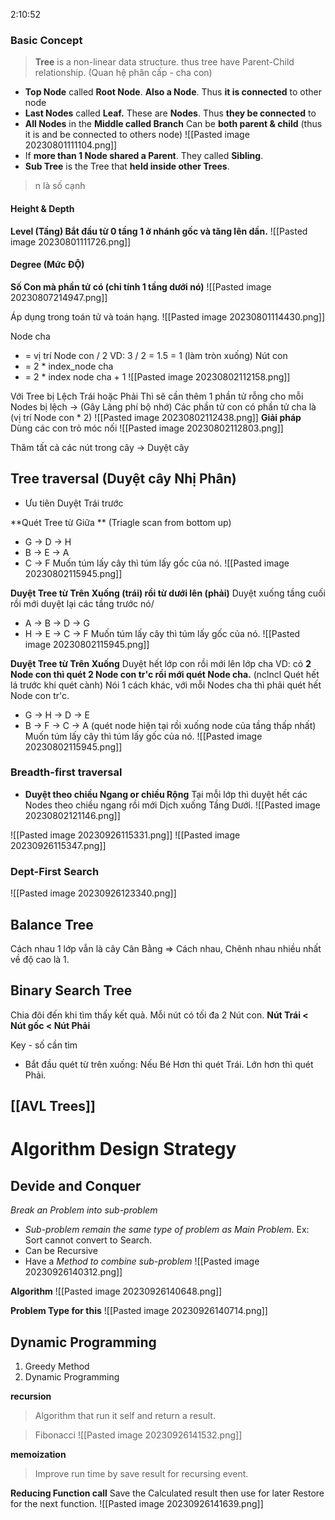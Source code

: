2:10:52
### Basic Concept
> **Tree** is a non-linear data structure. thus tree have Parent-Child relationship. (Quan hệ phân cấp - cha con)
+ **Top Node** called **Root Node**.
	**Also a Node**. Thus **it is connected** to other node
+ **Last Nodes** called **Leaf.**
	These are **Nodes**. Thus **they be connected** to 
+  **All Nodes** in the **Middle called Branch**
	Can be **both parent & child** (thus it is and be connected to others node)
![[Pasted image 20230801111104.png]]
+ If **more than 1 Node shared a Parent**. They called **Sibling**. 
+ **Sub Tree** is the Tree that **held inside other Trees**.
> n là số cạnh
#### Height & Depth
**Level (Tầng)
	Bắt đầu từ 0 tầng 1 ở nhánh gốc và tăng lên dần.**
![[Pasted image 20230801111726.png]]
#### Degree (Mức ĐỘ)
**Số Con mà phần tử có (chỉ tính 1 tầng dưới nó)**
![[Pasted image 20230807214947.png]]


Áp dụng trong toán tử và toán hạng.
![[Pasted image 20230801114430.png]]


Node cha 
+ = vị trí Node con / 2
	VD: 3 / 2 = 1.5 = 1 (làm tròn xuống)
Nút con
+ = 2 * index_node cha 
+ =  2 * index node cha + 1 
![[Pasted image 20230802112158.png]]


Với Tree bị Lệch Trái hoặc Phải
	Thì sẽ cần thêm 1 phần tử rỗng cho mỗi Nodes bị lệch
-> (Gây Lãng phí bộ nhớ)
Các phần tử con có phần tử cha là (vị trí Node con * 2)
![[Pasted image 20230802112438.png]]
**Giải pháp**
	Dùng các con trỏ móc nối
	![[Pasted image 20230802112803.png]]

Thăm tất cả các nút trong cây -> Duyệt cây

## Tree traversal (Duyệt cây Nhị Phân)
+  Ưu tiên Duyệt Trái trước

**Quét Tree từ Giữa **
(Triagle scan from bottom up) 
+ G -> D -> H 
+ B -> E -> A 
+ C -> F
	Muốn túm lấy cây thì túm lấy gốc của nó.
![[Pasted image 20230802115945.png]]


**Duyệt Tree từ Trên Xuống (trái) rồi từ dưới lên (phải)**
	Duyệt xuống tầng cuối rồi mới duyệt lại các tầng trước nó/
+ A -> B -> D -> G
+ H -> E -> C -> F
	Muốn túm lấy cây thì túm lấy gốc của nó.
![[Pasted image 20230802115945.png]]


**Duyệt Tree từ Trên Xuống**
Duyệt hết lớp con rồi mới lên lớp cha
VD: có **2 Node con thì quét 2 Node con tr'c rồi mới quét Node cha.** (nclncl Quét hết lá trước khi quét cành)
Nói 1 cách khác, với mỗi Nodes cha thì phải quét hết Node con tr'c.
+ G -> H -> D -> E
+ B -> F -> C -> A (quét node hiện tại rồi xuống node của tầng thấp nhất)
	Muốn túm lấy cây thì túm lấy gốc của nó.
![[Pasted image 20230802115945.png]]


### Breadth-first traversal
+ **Duyệt theo chiều Ngang or chiều Rộng**
	Tại mỗi lớp thì duyệt hết các Nodes theo chiều ngang rồi mới Dịch xuống Tầng Dưới.
![[Pasted image 20230802121146.png]]


![[Pasted image 20230926115331.png]]
![[Pasted image 20230926115347.png]]

### Dept-First Search

![[Pasted image 20230926123340.png]]


## Balance Tree


Cách nhau 1 lớp vẫn là cây Cân Bằng
=> Cách nhau, Chênh nhau nhiều nhất về độ cao là 1. 

## Binary Search Tree
Chia đôi đến khi tìm thấy kết quả.
	 Mỗi nút có tối đa 2 Nút con.
**Nút Trái < Nút gốc < Nút Phải**

Key - số cần tìm
+ Bắt đầu quét từ trên xuống: Nếu Bé Hơn thì quét Trái. Lớn hơn thì quét Phải.

## [[AVL Trees]]

# Algorithm Design Strategy

## Devide and Conquer
*Break an Problem into sub-problem*
+ *Sub-problem remain the same type of problem as Main Problem*.
	Ex: Sort cannot convert to Search.
+ Can be Recursive
+ Have a *Method to combine sub-problem*
![[Pasted image 20230926140312.png]]

**Algorithm**
![[Pasted image 20230926140648.png]]

**Problem Type for this**
![[Pasted image 20230926140714.png]]
## Dynamic Programming 

1. Greedy Method
2. Dynamic Programming

**recursion**
> Algorithm that run it self and return a result.

> Fibonacci 
![[Pasted image 20230926141532.png]]


**memoization**
> Improve run time by save result for recursing event.  

**Reducing Function call**
	Save the Calculated result then use for later
Restore for the next function.
![[Pasted image 20230926141639.png]]



